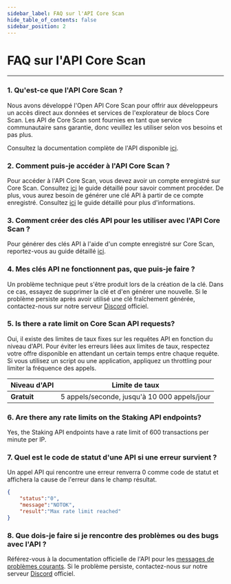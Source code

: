 ```yaml
---
sidebar_label: FAQ sur l'API Core Scan
hide_table_of_contents: false
sidebar_position: 2
---
```


# FAQ sur l'API Core Scan

---

### 1. Qu'est-ce que l'API Core Scan ?

Nous avons développé l'Open API Core Scan pour offrir aux développeurs un accès direct aux données et services de l'explorateur de blocs Core Scan. Les API de Core Scan sont fournies en tant que service communautaire sans garantie, donc veuillez les utiliser selon vos besoins et pas plus.

Consultez la documentation complète de l'API disponible [ici](https://docs.coredao.org/docs/api/).

### 2. Comment puis-je accéder à l'API Core Scan ?

Pour accéder à l'API Core Scan, vous devez avoir un compte enregistré sur Core Scan. Consultez [ici](https://docs.coredao.org/docs/api/tutorials/creating-an-account) le guide détaillé pour savoir comment procéder. De plus, vous aurez besoin de générer une clé API à partir de ce compte enregistré. Consultez [ici](https://docs.coredao.org/docs/api/tutorials/generate-an-api-key) le guide détaillé pour plus d'informations.

### 3. Comment créer des clés API pour les utiliser avec l'API Core Scan ?

Pour générer des clés API à l'aide d'un compte enregistré sur Core Scan, reportez-vous au guide détaillé [ici](https://docs.coredao.org/docs/api/tutorials/generate-an-api-key).

### 4. Mes clés API ne fonctionnent pas, que puis-je faire ?

Un problème technique peut s'être produit lors de la création de la clé. Dans ce cas, essayez de supprimer la clé et d'en générer une nouvelle. Si le problème persiste après avoir utilisé une clé fraîchement générée, contactez-nous sur notre serveur [Discord](https://discord.com/invite/coredaoofficial) officiel.

### 5. Is there a rate limit on Core Scan API requests?

Oui, il existe des limites de taux fixes sur les requêtes API en fonction du niveau d'API. Pour éviter les erreurs liées aux limites de taux, respectez votre offre disponible en attendant un certain temps entre chaque requête. Si vous utilisez un script ou une application, appliquez un throttling pour limiter la fréquence des appels.

| **Niveau d'API** | **Limite de taux**                           |
| ---------------- | -------------------------------------------- |
| **Gratuit**      | 5 appels/seconde, jusqu'à 10 000 appels/jour |

### 6. Are there any rate limits on the Staking API endpoints?

Yes, the Staking API endpoints have a rate limit of 600 transactions per minute per IP.

### 7. Quel est le code de statut d'une API si une erreur survient ?

Un appel API qui rencontre une erreur renverra 0 comme code de statut et affichera la cause de l'erreur dans le champ résultat.

```json
{
    "status":"0",
    "message":"NOTOK",
    "result":"Max rate limit reached"
}
```

### 8. Que dois-je faire si je rencontre des problèmes ou des bugs avec l'API ?

Référez-vous à la documentation officielle de l'API pour les [messages de problèmes courants](https://docs.coredao.org/docs/api/tutorials/common-error-messages). Si le problème persiste, contactez-nous sur notre serveur [Discord](https://discord.com/invite/coredaoofficial) officiel.
